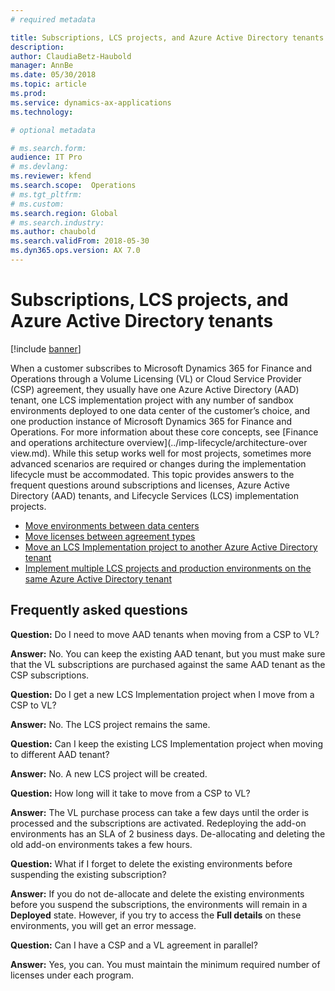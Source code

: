 ```yaml
---
# required metadata

title: Subscriptions, LCS projects, and Azure Active Directory tenants
description: 
author: ClaudiaBetz-Haubold 
manager: AnnBe
ms.date: 05/30/2018
ms.topic: article
ms.prod: 
ms.service: dynamics-ax-applications
ms.technology: 

# optional metadata

# ms.search.form:  
audience: IT Pro
# ms.devlang: 
ms.reviewer: kfend
ms.search.scope:  Operations 
# ms.tgt_pltfrm: 
# ms.custom: 
ms.search.region: Global
# ms.search.industry: 
ms.author: chaubold
ms.search.validFrom: 2018-05-30 
ms.dyn365.ops.version: AX 7.0
---
```


# Subscriptions, LCS projects, and Azure Active Directory tenants
[!include [banner](../includes/banner.md)]

When a customer subscribes to Microsoft Dynamics 365 for Finance and Operations through a Volume Licensing (VL) or Cloud Service Provider (CSP) agreement, they usually have one Azure Active Directory (AAD) tenant, one LCS implementation project with any number of sandbox environments deployed to one data center of the customer’s choice, and one production instance of Microsoft Dynamics 365 for Finance and Operations. For more information about these core concepts, see [Finance and operations architecture overview](../imp-lifecycle/architecture-over view.md). While this setup works well for most projects, sometimes more advanced scenarios are required or changes during the implementation lifecycle must be accommodated. This topic provides answers to the frequent questions around subscriptions and licenses, Azure Active Directory (AAD) tenants, and Lifecycle Services (LCS) implementation projects. 

- [Move environments between data centers](move-environments-data-center.md)
- [Move licenses between agreement types](move-licenses-between-agreement-types.md)
- [Move an LCS Implementation project to another Azure Active Directory tenant](move-lcs-implementation-project-tenant.md)
- [Implement multiple LCS projects and production environments on the same Azure Active Directory tenant](implement-multiple-projects-aad-tenant.md)

## Frequently asked questions
**Question:** Do I need to move AAD tenants when moving from a CSP to VL?

**Answer:** No. You can keep the existing AAD tenant, but you must make sure that the VL subscriptions are purchased against the same AAD tenant as the CSP subscriptions.

**Question:** Do I get a new LCS Implementation project when I move from a CSP to VL?

**Answer:** No. The LCS project remains the same.

**Question:** Can I keep the existing LCS Implementation project when moving to different AAD tenant?

**Answer:** No. A new LCS project will be created. 

**Question:** How long will it take to move from a CSP to VL?

**Answer:** The VL purchase process can take a few days until the order is processed and the subscriptions are activated. Redeploying the add-on environments has an SLA of 2 business days. De-allocating and deleting the old add-on environments takes a few hours.

**Question:** What if I forget to delete the existing environments before suspending the existing subscription?

**Answer:** If you do not de-allocate and delete the existing environments before you suspend the subscriptions, the environments will remain in a **Deployed** state. However, if you try to access the **Full details** on these environments,  you will get an error message.

**Question:** Can I have a CSP and a VL agreement in parallel?

**Answer:** Yes, you can. You must maintain the minimum required number of licenses under each program.  

